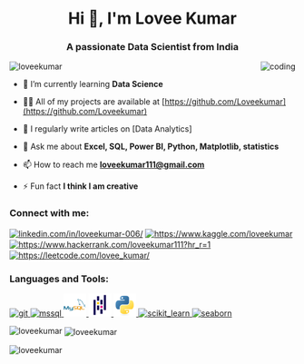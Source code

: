 <h1 align="center">Hi 👋, I'm Lovee Kumar</h1>
<h3 align="center">A passionate Data Scientist from India</h3>

<img align = "right" alt = "coding" wifth = "400" src = "https://www.algosoft.co/assets/front/image/data_analytics.png">

<p align="left"> <img src="https://komarev.com/ghpvc/?username=loveekumar&label=Profile%20views&color=0e75b6&style=flat" alt="loveekumar" /> </p>

- 🌱 I’m currently learning **Data Science**

- 👨‍💻 All of my projects are available at [https://github.com/Loveekumar](https://github.com/Loveekumar)

- 📝 I regularly write articles on [Data Analytics]

- 💬 Ask me about **Excel, SQL, Power BI, Python, Matplotlib, statistics**

- 📫 How to reach me **loveekumar111@gmail.com**

- ⚡ Fun fact **I think I am creative**

<h3 align="left">Connect with me:</h3>
<p align="left">
<a href="https://linkedin.com/in/linkedin.com/in/loveekumar-006/" target="blank"><img align="center" src="https://raw.githubusercontent.com/rahuldkjain/github-profile-readme-generator/master/src/images/icons/Social/linked-in-alt.svg" alt="linkedin.com/in/loveekumar-006/" height="30" width="40" /></a>
<a href="https://kaggle.com/https://www.kaggle.com/loveekumar" target="blank"><img align="center" src="https://raw.githubusercontent.com/rahuldkjain/github-profile-readme-generator/master/src/images/icons/Social/kaggle.svg" alt="https://www.kaggle.com/loveekumar" height="30" width="40" /></a>
<a href="https://www.hackerrank.com/https://www.hackerrank.com/loveekumar111?hr_r=1" target="blank"><img align="center" src="https://raw.githubusercontent.com/rahuldkjain/github-profile-readme-generator/master/src/images/icons/Social/hackerrank.svg" alt="https://www.hackerrank.com/loveekumar111?hr_r=1" height="30" width="40" /></a>
<a href="https://www.leetcode.com/https://leetcode.com/lovee_kumar/" target="blank"><img align="center" src="https://raw.githubusercontent.com/rahuldkjain/github-profile-readme-generator/master/src/images/icons/Social/leet-code.svg" alt="https://leetcode.com/lovee_kumar/" height="30" width="40" /></a>
</p>

<h3 align="left">Languages and Tools:</h3>
<p align="left"> <a href="https://git-scm.com/" target="_blank" rel="noreferrer"> <img src="https://www.vectorlogo.zone/logos/git-scm/git-scm-icon.svg" alt="git" width="40" height="40"/> </a> <a href="https://www.microsoft.com/en-us/sql-server" target="_blank" rel="noreferrer"> <img src="https://www.svgrepo.com/show/303229/microsoft-sql-server-logo.svg" alt="mssql" width="40" height="40"/> </a> <a href="https://www.mysql.com/" target="_blank" rel="noreferrer"> <img src="https://raw.githubusercontent.com/devicons/devicon/master/icons/mysql/mysql-original-wordmark.svg" alt="mysql" width="40" height="40"/> </a> <a href="https://pandas.pydata.org/" target="_blank" rel="noreferrer"> <img src="https://raw.githubusercontent.com/devicons/devicon/2ae2a900d2f041da66e950e4d48052658d850630/icons/pandas/pandas-original.svg" alt="pandas" width="40" height="40"/> </a> <a href="https://www.python.org" target="_blank" rel="noreferrer"> <img src="https://raw.githubusercontent.com/devicons/devicon/master/icons/python/python-original.svg" alt="python" width="40" height="40"/> </a> <a href="https://scikit-learn.org/" target="_blank" rel="noreferrer"> <img src="https://upload.wikimedia.org/wikipedia/commons/0/05/Scikit_learn_logo_small.svg" alt="scikit_learn" width="40" height="40"/> </a> <a href="https://seaborn.pydata.org/" target="_blank" rel="noreferrer"> <img src="https://seaborn.pydata.org/_images/logo-mark-lightbg.svg" alt="seaborn" width="40" height="40"/> </a> </p>

<p><img align="left" src="https://github-readme-stats.vercel.app/api/top-langs?username=loveekumar&show_icons=true&locale=en&layout=compact" alt="loveekumar" /></p>

<p>&nbsp;<img align="center" src="https://github-readme-stats.vercel.app/api?username=loveekumar&show_icons=true&locale=en" alt="loveekumar" /></p>

<p><img align="center" src="https://github-readme-streak-stats.herokuapp.com/?user=loveekumar&" alt="loveekumar" /></p>

